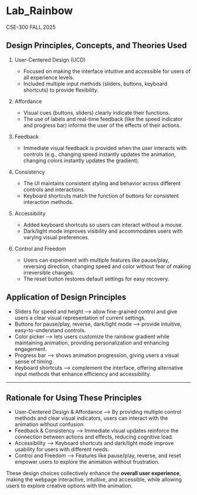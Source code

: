 # Lab_Rainbow
CSE-300 FALL 2025


## Design Principles, Concepts, and Theories Used

1. User-Centered Design (UCD)

   * Focused on making the interface intuitive and accessible for users of all experience levels.
   * Included multiple input methods (sliders, buttons, keyboard shortcuts) to provide flexibility.

2. Affordance

   * Visual cues (buttons, sliders) clearly indicate their functions.
   * The use of labels and real-time feedback (like the speed indicator and progress bar) informs the user of the effects of their actions.

3. Feedback

   * Immediate visual feedback is provided when the user interacts with controls (e.g., changing speed instantly updates the animation, changing colors instantly updates the gradient).

4. Consistency

   * The UI maintains consistent styling and behavior across different controls and interactions.
   * Keyboard shortcuts match the function of buttons for consistent interaction methods.

5. Accessibility

   * Added keyboard shortcuts so users can interact without a mouse.
   * Dark/light mode improves visibility and accommodates users with varying visual preferences.

6. Control and Freedom

   * Users can experiment with multiple features like pause/play, reversing direction, changing speed and color without fear of making irreversible changes.
   * The reset button restores default settings for easy recovery.

## Application of Design Principles

* Sliders for speed and height --> allow fine-grained control and give users a clear visual representation of current settings.
* Buttons for pause/play, reverse, dark/light mode --> provide intuitive, easy-to-understand controls.
* Color picker --> lets users customize the rainbow gradient while maintaining animation, providing personalization and enhancing engagement.
* Progress bar --> shows animation progression, giving users a visual sense of timing.
* Keyboard shortcuts --> complement the interface, offering alternative input methods that enhance efficiency and accessibility.

---

## Rationale for Using These Principles

* User-Centered Design & Affordance --> By providing multiple control methods and clear visual indicators, users can interact with the animation without confusion.
* Feedback & Consistency --> Immediate visual updates reinforce the connection between actions and effects, reducing cognitive load.
* Accessibility --> Keyboard shortcuts and dark/light mode improve usability for users with different needs.
* Control and Freedom --> Features like pause/play, reverse, and reset empower users to explore the animation without frustration.

These design choices collectively enhance the **overall user experience**, making the webpage interactive, intuitive, and accessible, while allowing users to explore creative options with the animation.